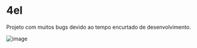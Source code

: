 # 4el

Projeto com muitos bugs devido ao tempo encurtado de desenvolvimento.

![image](https://github.com/user-attachments/assets/71b27523-2839-4876-b7f6-95c52bf74788)
